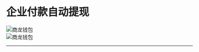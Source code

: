 # 企业付款自动提现


 
  
![商龙钱包](picture\\商龙钱包\\商龙钱包常见热点问题\\11.png=800-)  
![商龙钱包](picture\\商龙钱包\\商龙钱包常见热点问题\\12.png=800-)  
 

--- 
